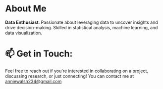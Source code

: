 # About Me

**Data Enthusiast**: Passionate about leveraging data to uncover insights and drive decision-making. Skilled in statistical analysis, machine learning, and data visualization.

# 📫 Get in Touch:
Feel free to reach out if you're interested in collaborating on a project, discussing research, or just connecting! You can contact me at anniewalsh234@gmail.com


